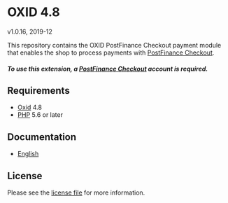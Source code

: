 # OXID 4.8

v1.0.16, 2019-12

This repository contains the OXID  PostFinance Checkout payment module that enables the shop to process payments with [PostFinance Checkout](https://www.postfinance.ch/checkout).

##### To use this extension, a [PostFinance Checkout](https://www.postfinance.ch/checkout) account is required.

## Requirements

* [Oxid](https://www.oxid-esales.com/) 4.8
* [PHP](http://php.net/) 5.6 or later

## Documentation

* [English](https://plugin-documentation.postfinance-checkout.ch/pfpayments/oxid-4.8/1.0.16/docs/en/documentation.html)

## License

Please see the [license file](https://github.com/pfpayments/oxid-4.8/blob/1.0.16/LICENSE) for more information.